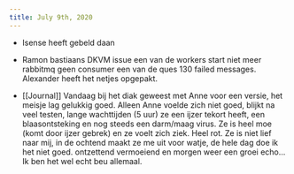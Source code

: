 ```yaml
---
title: July 9th, 2020
---
```


- Isense heeft gebeld daan 

- Ramon bastiaans DKVM issue een van de workers start niet meer rabbitmq geen consumer een van de ques 130 failed messages. Alexander heeft het netjes opgepakt. 

- [[Journal]] Vandaag bij het diak geweest met Anne voor een versie, het meisje lag gelukkig goed. Alleen Anne voelde zich niet goed, blijkt na veel testen, lange wachttijden (5 uur) ze een ijzer tekort heeft, een blaasontsteking en nog steeds een darm/maag virus. Ze is heel moe (komt door ijzer gebrek) en ze voelt zich ziek. Heel rot. Ze is niet lief naar mij, in de ochtend maakt ze me uit voor watje, de hele dag doe ik het niet goed. ontzettend vermoeiend en morgen weer een groei echo... Ik ben het wel echt beu allemaal.
